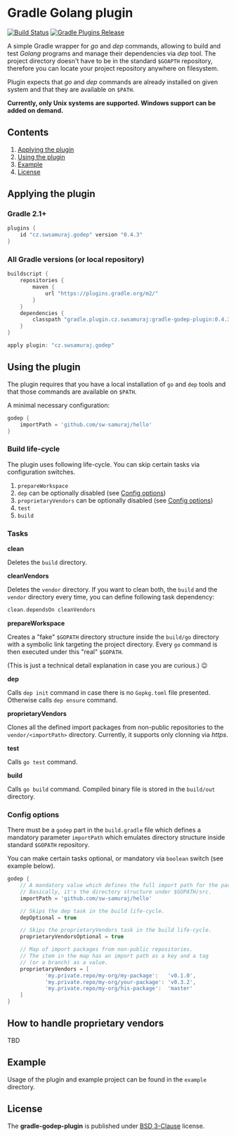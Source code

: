 # Gradle Golang plugin

[![Build Status](https://travis-ci.org/sw-samuraj/gradle-godep-plugin.svg?branch=master)](https://travis-ci.org/sw-samuraj/gradle-godep-plugin)
[![Gradle Plugins Release](https://img.shields.io/github/release/sw-samuraj/gradle-godep-plugin.svg)](https://plugins.gradle.org/plugin/cz.swsamuraj.godep)

A simple Gradle wrapper for _go_ and _dep_ commands, allowing to build and test
_Golang_ programs and manage their dependencies via _dep_ tool. The project
directory doesn't have to be in the standard `$GOAPTH` repository, therefore
you can locate your project repository anywhere on filesystem.

Plugin expects that _go_ and _dep_ commands are already installed on given system and that they are available on `$PATH`.

**Currently, only Unix systems are supported. Windows support can be added on demand.**

## Contents

1. [Applying the plugin](https://github.com/sw-samuraj/gradle-godep-plugin#applying-the-plugin)
1. [Using the plugin](https://github.com/sw-samuraj/gradle-godep-plugin#using-the-plugin)
1. [Example](https://github.com/sw-samuraj/gradle-godep-plugin#example)
1. [License](https://github.com/sw-samuraj/gradle-godep-plugin#license)

## Applying the plugin

### Gradle 2.1+

```groovy
plugins {
    id "cz.swsamuraj.godep" version "0.4.3"
}
```
### All Gradle versions (or local repository)

```groovy
buildscript {
    repositories {
        maven {
            url "https://plugins.gradle.org/m2/"
        }
    }
    dependencies {
        classpath "gradle.plugin.cz.swsamuraj:gradle-godep-plugin:0.4.3"
    }
}

apply plugin: "cz.swsamuraj.godep"
```

## Using the plugin

The plugin requires that you have a local installation of `go` and `dep` tools and that
those commands are available on `$PATH`.

A minimal necessary configuration:

```groovy
godep {
    importPath = 'github.com/sw-samuraj/hello'
}
```

### Build life-cycle

The plugin uses following life-cycle. You can skip certain tasks via configuration switches.

1. `prepareWorkspace`
1. `dep` can be optionally disabled (see [Config options](https://github.com/sw-samuraj/gradle-godep-plugin#config-options))
1. `proprietaryVendors` can be optionally disabled (see [Config options](https://github.com/sw-samuraj/gradle-godep-plugin#config-options))
1. `test`
1. `build`

### Tasks

**clean**

Deletes the `build` directory.

**cleanVendors**

Deletes the `vendor` directory. If you want to clean both, the `build` and the `vendor` directory every time, you can
define following task dependency:

```groovy
clean.dependsOn cleanVendors
```

**prepareWorkspace**

Creates a "fake" `$GOPATH` directory structure inside the `build/go` directory
with a symbolic link targeting the project directory. Every `go` command is then
executed under this "real" `$GOPATH`.

(This is just a technical detail explanation in case you are curious.) :wink:

**dep**

Calls `dep init` command in case there is no `Gopkg.toml` file presented.
Otherwise calls `dep ensure` command.

**proprietaryVendors**

Clones all the defined import packages from non-public repositories to the `vendor/<importPath>` directory.
Currently, it supports only clonning via _https_.

**test**

Calls `go test` command.

**build**

Calls `go build` command. Compiled binary file is stored in the `build/out` directory.

### Config options

There must be a `godep` part in the `build.gradle` file which defines a mandatory parameter `importPath` which emulates
directory structure inside standard `$GOPATH` repository.

You can make certain tasks optional, or mandatory via `boolean` switch (see example below).

```groovy
godep {
    // A mandatory value which defines the full import path for the package.
    // Basically, it's the directory structure under $GOPATH/src.
    importPath = 'github.com/sw-samuraj/hello'

    // Skips the dep task in the build life-cycle.
    depOptional = true

    // Skips the proprietaryVendors task in the build life-cycle.
    proprietaryVendorsOptional = true

    // Map of import packages from non-public repositories.
    // The item in the map has an import path as a key and a tag
    // (or a branch) as a value.
    proprietaryVendors = [
            'my.private.repo/my-org/my-package':   'v0.1.0',
            'my.private.repo/my-org/your-package': 'v0.3.2',
            'my.private.repo/my-org/his-package':  'master'
    ]
}
```

## How to handle proprietary vendors

TBD

## Example

Usage of the plugin and example project can be found in the `example` directory.

## License

The **gradle-godep-plugin** is published under [BSD 3-Clause](http://opensource.org/licenses/BSD-3-Clause) license.
